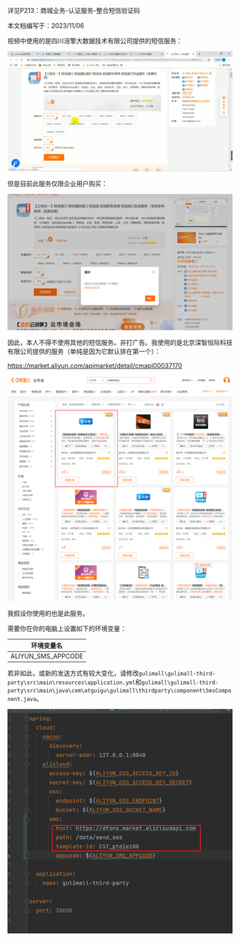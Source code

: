 详见P213：商城业务-认证服务-整合短信验证码



本文档编写于：2023/11/06



视频中使用的是四川涪擎大数据技术有限公司提供的短信服务：

![image-20231106031302144](./assets/image-20231106031302144.png)

但是目前此服务仅限企业用户购买：

![image-20231106031442709](./assets/image-20231106031442709.png)



因此，本人不得不使用其他的短信服务。非打广告。我使用的是北京深智恒际科技有限公司提供的服务（单纯是因为它默认排在第一个）：

https://market.aliyun.com/apimarket/detail/cmapi00037170

![image-20231106031716616](./assets/image-20231106031716616.png)

我假设你使用的也是此服务。

需要你在你的电脑上设置如下的环境变量：

| 环境变量名 |
| ---------------------------- |
| ALIYUN_SMS_APPCODE |

若非如此，或新的发送方式有较大变化，请修改`gulimall\gulimall-third-party\src\main\resources\application.yml`和`gulimall\gulimall-third-party\src\main\java\com\atguigu\gulimall\thirdparty\component\SmsComponent.java`。

![image-20231106040305813](./assets/image-20231106040305813.png)


